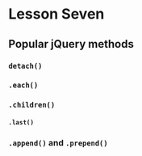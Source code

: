 # Lesson Seven
## Popular jQuery methods
### `detach()`

### `.each()`

### `.children()`
#### `.last()`

### `.append()` and `.prepend()`

